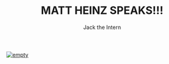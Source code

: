 ﻿---
layout: blog
title: MATT HEINZ SPEAKS!!!
description: 
coverImage: img/tumblr_static_filename.jpg
publishDate: Aug 15, 2018

author: Jack the Intern
authorProfile: Working towards a career in the Marketing field where I hope to one day assist businesses and individuals with bettering how they do business. Refining the way that salespeople prospect and giving them the tools to better their reply rate is my current goal. Excited to see what LeadIQ can do as a company going forward!
authorImage: img/jack-the-intern.jpg
---


[![empty](/img/matt-heinz-speaks.png)](https://www.youtube.com/embed/DGjoKANw-dw)